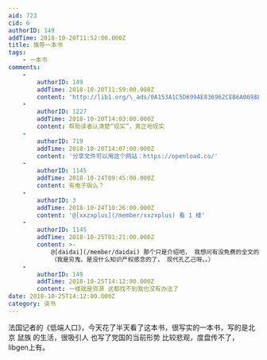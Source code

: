 ```yaml
---
aid: 723
cid: 6
authorID: 149
addTime: 2018-10-20T11:52:00.000Z
title: 推荐一本书
tags:
    - 一本书
comments:
    -
        authorID: 149
        addTime: 2018-10-20T11:59:00.000Z
        content: 'http://lib1.org/\_ads/0A153A1C5D699AE836962CEB6A0698EE'
    -
        authorID: 1227
        addTime: 2018-10-20T14:03:00.000Z
        content: 帮助读者认清楚“现实”，真正地现实
    -
        authorID: 719
        addTime: 2018-10-20T14:07:00.000Z
        content: '分享文件可以用这个网站：https://openload.co/'
    -
        authorID: 1145
        addTime: 2018-10-24T09:45:00.000Z
        content: 有电子版么？
    -
        authorID: 3
        addTime: 2018-10-24T10:26:00.000Z
        content: '@[xxzxplus](/member/xxzxplus) 看 1 楼'
    -
        authorID: 1145
        addTime: 2018-10-25T01:21:00.000Z
        content: >-
            @[daidai](/member/daidai) 那个只是介绍吧， 我想问有没免费的全文的电子版， 嘻嘻，
            （我是穷鬼，是没什么知识产权感念的了， 现代孔乙己呀。。）
    -
        authorID: 149
        addTime: 2018-10-25T14:12:00.000Z
        content: 一楼就是资源 这都找不到我也没有办法了
date: 2018-10-25T14:12:00.000Z
category: 读书
---
```


法国记者的《低端人口》，今天花了半天看了这本书，很写实的一本书，写的是北京 鼠族 的生活，很吸引人 也写了党国的当前形势 比较悲观，度盘传不了，libgen上有。
